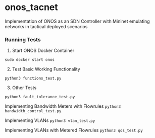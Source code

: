 # onos_tacnet
Implementation of ONOS as an SDN Controller with Mininet emulating networks in tactical deployed scenarios

### Running Tests
1. Start ONOS Docker Container
```
sudo docker start onos
```

2. Test Basic Working Functionality
```
python3 functions_test.py
```

3. Other Tests
```
python3 fault_tolerance_test.py
```
Implementing Bandwidth Meters with Flowrules
```python3 bandwidth_control_test.py```

Implementing VLANs
```python3 vlan_test.py```

Implementing VLANs with Metered Flowrules
```python3 qos_test.py```
